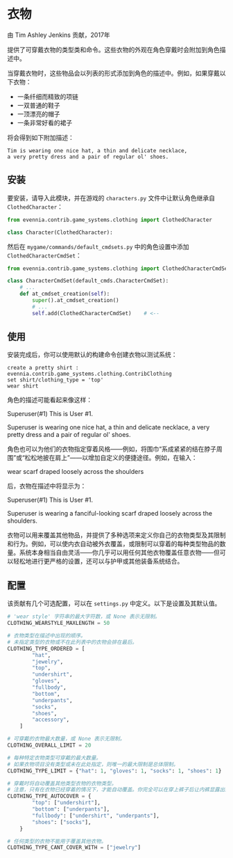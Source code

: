 # 衣物

由 Tim Ashley Jenkins 贡献，2017年

提供了可穿戴衣物的类型类和命令。这些衣物的外观在角色穿戴时会附加到角色描述中。

当穿戴衣物时，这些物品会以列表的形式添加到角色的描述中。例如，如果穿戴以下衣物：

- 一条纤细而精致的项链
- 一双普通的鞋子
- 一顶漂亮的帽子
- 一条非常好看的裙子

将会得到如下附加描述：

```
Tim is wearing one nice hat, a thin and delicate necklace,
a very pretty dress and a pair of regular ol' shoes.
```

## 安装

要安装，请导入此模块，并在游戏的 `characters.py` 文件中让默认角色继承自 `ClothedCharacter`：

```python
from evennia.contrib.game_systems.clothing import ClothedCharacter

class Character(ClothedCharacter):
```

然后在 `mygame/commands/default_cmdsets.py` 中的角色设置中添加 `ClothedCharacterCmdSet`：

```python
from evennia.contrib.game_systems.clothing import ClothedCharacterCmdSet # <--

class CharacterCmdSet(default_cmds.CharacterCmdSet):
    # ...
    def at_cmdset_creation(self):
        super().at_cmdset_creation()
        # ...
        self.add(ClothedCharacterCmdSet)    # <--
```

## 使用

安装完成后，你可以使用默认的构建命令创建衣物以测试系统：

```
create a pretty shirt : evennia.contrib.game_systems.clothing.ContribClothing
set shirt/clothing_type = 'top'
wear shirt
```

角色的描述可能看起来像这样：

Superuser(#1)
This is User #1.

Superuser is wearing one nice hat, a thin and delicate necklace,
a very pretty dress and a pair of regular ol' shoes.

角色也可以为他们的衣物指定穿着风格——例如，将围巾“系成紧紧的结在脖子周围”或“松松地披在肩上”——以增加自定义的便捷途径。例如，在输入：

wear scarf draped loosely across the shoulders

后，衣物在描述中将显示为：

Superuser(#1)
This is User #1.

Superuser is wearing a fanciful-looking scarf draped loosely
across the shoulders.

衣物可以用来覆盖其他物品，并提供了多种选项来定义你自己的衣物类型及其限制和行为。例如，可以使内衣自动被外衣覆盖，或限制可以穿着的每种类型物品的数量。系统本身相当自由灵活——你几乎可以用任何其他衣物覆盖任意衣物——但可以轻松地进行更严格的设置，还可以与护甲或其他装备系统结合。

## 配置

该贡献有几个可选配置，可以在 `settings.py` 中定义。以下是设置及其默认值。

```python
# 'wear style' 字符串的最大字符数，或 None 表示无限制。
CLOTHING_WEARSTYLE_MAXLENGTH = 50

# 衣物类型在描述中出现的顺序。
# 未指定类型的衣物或不在此列表中的衣物会排在最后。
CLOTHING_TYPE_ORDERED = [
        "hat",
        "jewelry",
        "top",
        "undershirt",
        "gloves",
        "fullbody",
        "bottom",
        "underpants",
        "socks",
        "shoes",
        "accessory",
    ]

# 可穿戴的衣物最大数量，或 None 表示无限制。
CLOTHING_OVERALL_LIMIT = 20

# 每种特定衣物类型可穿戴的最大数量。
# 如果衣物项目没有类型或未在此处指定，则唯一的最大限制是总体限制。
CLOTHING_TYPE_LIMIT = {"hat": 1, "gloves": 1, "socks": 1, "shoes": 1}

# 穿戴时将自动覆盖其他类型衣物的衣物类型。
# 注意，只有在衣物已经穿着的情况下，才能自动覆盖。你完全可以在穿上裤子后让内裤显露出来！
CLOTHING_TYPE_AUTOCOVER = {
        "top": ["undershirt"],
        "bottom": ["underpants"],
        "fullbody": ["undershirt", "underpants"],
        "shoes": ["socks"],
    }

# 任何类型的衣物不能用于覆盖其他衣物。
CLOTHING_TYPE_CANT_COVER_WITH = ["jewelry"]
```
